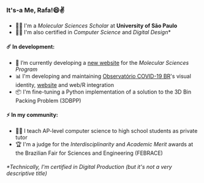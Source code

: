 ### It's-a Me, Rafa!😄✌️

- 👨‍🔬 I'm a *Molecular Sciences Scholar* at **University of São Paulo**
- 👨‍💻 I'm also certified in *Computer Science* and *Digital Design**

#### ☄️ In development:

- 🎨 I’m currently developing a [new website](http://cecm.usp.br/inscricoes) for the *Molecular Sciences Program*
- 📊 I'm developing and maintaining [Observatório COVID-19 BR](https://github.com/covid19br/covid19br.github.io)'s visual identity, [website](https://covid19br.github.io) and web/R integration
- 📦 I'm fine-tuning a Python implementation of a solution to the 3D Bin Packing Problem (3DBPP)

#### ⚡ In my community:

- 👨‍🏫 I teach AP-level computer science to high school students as private tutor
- 🏆 I'm a judge for the *Interdisciplinarity* and *Academic Merit* awards at the Brazilian Fair for Sciences and Engineering (FEBRACE)

###### *Technically, I'm certified in *Digital Production* (but it's not a very descriptive title)

<!--
**badain/badain** is a ✨ _special_ ✨ repository because its `README.md` (this file) appears on your GitHub profile.

Here are some ideas to get you started:

- 🔭 I’m currently working on ...
- 🌱 I’m currently learning ...
- 👯 I’m looking to collaborate on ...
- 🤔 I’m looking for help with ...
- 💬 Ask me about ...
- 📫 How to reach me: ...
- 😄 Pronouns: ...
- ⚡ Fun fact: ...
-->
